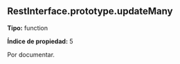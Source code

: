 ## RestInterface.prototype.updateMany

**Tipo:** function

**Índice de propiedad:** 5

Por documentar.



